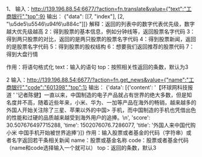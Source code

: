 1、
输入：http://139.196.88.54:6677/?action=fn.translate&value={"text":"工商银行","top":9}
输出：
{"data": [[7, "index"], [2, "\u5de5\u5546\u94f6\u884c"]]}
解释：返回的列表中的数字代表优先级，数字越大优先级越高
2：得到股票的基本信息，例如分钟线等，返回股票名字代码
3：得到两只股票的对比，返回的是两只股票的股票名字代码
4：得到股票新闻，返回的是股票名字代码
5：得到股票的股权结构
6：想要我们返回推荐的股票代码
7：得到大盘行情

作用：将语句格式化
text：输入的语句
top：按照相关性返回的条数，默认为3

2
输入：http://139.196.88.54:6677/?action=fn.get_news&value={"name":"工商银行","code":"601398","top":1}
输出：
{'data': [{'content': '【环球网科技报道 '
                      '记者陈健】一直以来，中国制造的电子产品就占有世界的绝大多数，但是知名度并不高，随着近些年来，小米、华为、一加等产品在海外的畅销，越来越多的外国人开始关注除了三星、苹果以外的中国>
手机，而中国制造的手机也凭借出色的性能和过硬的品质越来越受到海外用户的追捧。\n',
           'score': 30.507676497715288,
           'time': 1502076076.7286077,
           'title': '外国人来中国代购小米 中国手机开始被世界追捧'}]}
作用：输入股票或者基金的代码（字符串）或者名字返回若干条相关新闻
name：股票或基金名称
code：股票或者基金代码
（name和code选择输入一个就可以）
top：返回的条数，默认3
                                                                                                                                                                                                        
